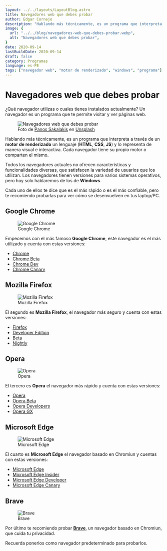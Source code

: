 ```yaml
---
layout: ../../layouts/LayoutBlog.astro
title: Navegadores web que debes probar
author: Edgar Cornejo
description: "Hablando más técnicamente, es un programa que interpreta a través de un motor de renderizado un lenguaje (HTML, CSS, JS) y lo representa de manera visual e interactiva. Cada navegador tiene su propio motor o comparten el mismo."
image: {
  url: "../../blog/navegadores-web-que-debes-probar.webp",
  alt: "Navegadores web que debes probar",
}  
date: 2020-09-14
lastBuildDate: 2020-09-14
draft: false
category: Programas
language: es-PE
tags: ["navegador web", "motor de renderizado", "windows", "programa"]
---
```


# Navegadores web que debes probar

¿Qué navegador utilizas o cuales tienes instalados actualmente? Un navegador es un programa que te permite visitar y ver páginas web.

<figure>
  <img src="../../blog/navegadores-web-que-debes-probar.webp" alt="Navegadores web que debes probar"/>
  <figcaption>Foto de <a href="https://unsplash.com/es/@meymigrou" title="Panos Sakalakis" target="_blank">Panos Sakalakis</a> en <a href="https://unsplash.com/es/fotos/monitor-de-pantalla-plana-negro-sobre-mesa-j9EtVGr0piI" title="Unsplash" target="_blank">Unsplash</a>
  </figcaption>
</figure>

Hablando más técnicamente, es un programa que interpreta a través de un **motor de renderizado** un lenguaje (**HTML**, **CSS**, **JS**) y lo representa de manera visual e interactiva. Cada navegador tiene su propio motor o comparten el mismo. 

Todos los navegadores actuales no ofrecen características y funcionalidades diversas, que satisfacen la variedad de usuarios que los utilizan. Los navegadores tienen versiones para varios sistemas operativos, pero hoy solo hablaremos de los de **Windows**.

Cada uno de ellos te dice que es el más rápido o es el más confiable, pero te recomiendo probarlas para ver cómo se desenvuelven en tus laptop/PC. 

## Google Chrome

<figure>
  <img src="../../blog/logo-chrome.svg" alt="Google Chrome"/>
  <figcaption>Google Chrome</figcaption>
</figure>

Empecemos con el más famoso **Google Chrome**, este navegador es el más utilizado y cuenta con estas versiones:

- <a href="https://www.google.com/intl/es-419/chrome/" title="Chrome" target="_blank">Chrome</a>
- <a href="https://www.google.com/intl/es-419/chrome/beta/" title="Chrome Beta" target="_blank">Chrome Beta</a>
- <a href="https://www.google.com/intl/es-419/chrome/dev/" title="Chrome Dev" target="_blank">Chrome Dev</a>
- <a href="https://www.google.com/intl/es-419/chrome/canary/" title="Chrome Canary" target="_blank">Chrome Canary</a>

## Mozilla Firefox

<figure>
  <img src="../../blog/logo-firefox.png" alt="Mozilla Firefox"/>
  <figcaption>Mozilla Firefox</figcaption>
</figure>

El  segundo es **Mozilla Firefox**, el navegador más seguro y cuenta con estas versiones:

- <a href="https://www.mozilla.org/es-ES/firefox/new/" title="Firefox" target="_blank">Firefox</a>
- <a href="https://www.mozilla.org/es-ES/firefox/developer/" title="Developer Edition" target="_blank">Developer Edition</a>
- <a href="https://www.mozilla.org/es-ES/firefox/channel/desktop/#beta" title="Beta" target="_blank">Beta</a>
- <a href="https://www.mozilla.org/es-ES/firefox/channel/desktop/#nightly" title="Nightly" target="_blank">Nightly</a>

## Opera

<figure>
  <img src="../../blog/logo-opera.png" alt="Opera"/>
  <figcaption>Opera</figcaption>
</figure>

El tercero es **Opera** el navegador más rápido y cuenta con estas versiones:

- <a href="https://www.opera.com/es" title="Opera" target="_blank">Opera</a>
- <a href="https://www.opera.com/es-419/computer/beta" title="Opera Beta" target="_blank">Opera Beta</a>
- <a href="https://www.opera.com/es-419/computer/beta" title="Opera Developers" target="_blank">Opera Developers</a>
- <a href="https://www.opera.com/es-419/gx" title="Opera GX" target="_blank">Opera GX</a>

## Microsoft Edge

<figure>
  <img src="../../blog/logo-edge.png" alt="Microsoft Edge"/>
  <figcaption>Microsoft Edge</figcaption>
</figure>

El cuarto es **Microsoft Edge** el navegador basado en Chromiun y cuentas con estas versiones:

- <a href="https://www.microsoft.com/es-es/edge/features" title="Microsoft Edge" target="_blank">Microsoft Edge</a>
- <a href="https://www.microsoftedgeinsider.com/es-es/" title="Microsoft Edge Insider" target="_blank">Microsoft Edge Insider</a>
- <a href="https://developer.microsoft.com/en-us/microsoft-edge/" title="Microsoft Edge Developer" target="_blank">Microsoft Edge Developer</a>
- <a href="https://www.microsoftedgeinsider.com/es-es/download" title="Microsoft Edge Canary" target="_blank">Microsoft Edge Canary</a>

## Brave

<figure>
  <img src="../../blog/logo-brave.svg" alt="Brave"/>
  <figcaption>Brave</figcaption>
</figure>

Por último te recomiendo probar **<a href="https://brave.com/es/" title="Brave" target="_blank">Brave</a>**, un navegador basado en Chromiun, que cuida tu privacidad.

Recuerda ponerlos como navegador predeterminado para probarlos.
